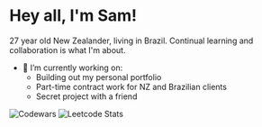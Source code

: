 # Hey all, I'm Sam!
27 year old New Zealander, living in Brazil.
Continual learning and collaboration is what I'm about. 

- 🔭 I’m currently working on:
  - Building out my personal portfolio
  - Part-time contract work for NZ and Brazilian clients
  - Secret project with a friend 

![Codewars](https://github.r2v.ch/codewars?user=jsmld&stroke=%23BB432C)
![Leetcode Stats](https://leetcard.jacoblin.cool/jsmld)

<!--
**jsmld/jsmld** is a ✨ _special_ ✨ repository because its `README.md` (this file) appears on your GitHub profile.

Here are some ideas to get you started:

- 🔭 I’m currently working on ...
- 🌱 I’m currently learning ...
- 👯 I’m looking to collaborate on ...
- 🤔 I’m looking for help with ...
- 💬 Ask me about ...
- 📫 How to reach me: ...
- 😄 Pronouns: ...
- ⚡ Fun fact: ...
-->
